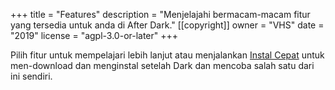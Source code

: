 +++
title = "Features"
description = "Menjelajahi bermacam-macam fitur yang tersedia untuk anda di After Dark."
[[copyright]]
  owner = "VHS"
  date = "2019"
  license = "agpl-3.0-or-later"
+++

Pilih fitur untuk mempelajari lebih lanjut atau menjalankan <a href="./quick-install">Instal Cepat</a> untuk men-download dan menginstal setelah Dark dan mencoba salah satu dari ini sendiri.
